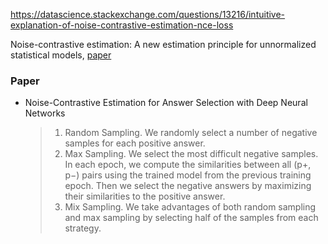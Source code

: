 <https://datascience.stackexchange.com/questions/13216/intuitive-explanation-of-noise-contrastive-estimation-nce-loss>



Noise-contrastive estimation: A new estimation principle for unnormalized statistical models, [paper](<http://proceedings.mlr.press/v9/gutmann10a/gutmann10a.pdf>) 



### Paper

+ Noise-Contrastive Estimation for Answer Selection with Deep Neural Networks

  > 1. Random Sampling. We randomly select a number of negative samples for each positive answer.
  > 2. Max Sampling. We select the most difficult negative samples. In each epoch, we compute the similarities between all (p+, p−) pairs using the trained model from the previous training epoch. Then we select the negative answers by maximizing their similarities to the positive answer.
  > 3. Mix Sampling. We take advantages of both random sampling and max sampling by selecting half of the samples from each strategy.